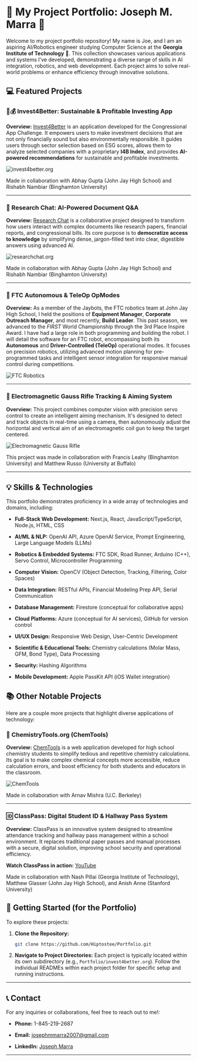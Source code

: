 # 🌟 My Project Portfolio: Joseph M. Marra 🚀

Welcome to my project portfolio repository! My name is Joe, and I am an aspiring AI/Robotics engineer studying Computer Science at the **Georgia Institute of Technology** 🐝. This collection showcases various applications and systems I've developed, demonstrating a diverse range of skills in AI integration, robotics, and web development. Each project aims to solve real-world problems or enhance efficiency through innovative solutions.

## 💻 Featured Projects

### 🌱💰 Invest4Better: Sustainable & Profitable Investing App

**Overview:** [Invest4Better](https://invest4better.org/) is an application developed for the Congressional App Challenge. It empowers users to make investment decisions that are not only financially sound but also environmentally responsible. It guides users through sector selection based on ESG scores, allows them to analyze selected companies with a proprietary **I4B Index**, and provides **AI-powered recommendations** for sustainable and profitable investments.

![invest4better.org](/images/invest4better.png)

Made in collaboration with Abhay Gupta (John Jay High School) and Rishabh Nambiar (Binghamton University)

---

### 💬 Research Chat: AI-Powered Document Q&A

**Overview:** [Research Chat](https://researchchat.org/) is a collaborative project designed to transform how users interact with complex documents like research papers, financial reports, and congressional bills. Its core purpose is to **democratize access to knowledge** by simplifying dense, jargon-filled text into clear, digestible answers using advanced AI.

![researchchat.org](/images/researchchat.png)

Made in collaboration with Abhay Gupta (John Jay High School) and Rishabh Nambiar (Binghamton University)

---

### 🤖 FTC Autonomous & TeleOp OpModes

**Overview:** As a member of the Jaybots, the FTC robotics team at John Jay High School, I held the positions of **Equipment Manager**, **Corporate Outreach Manager**, and most recently, **Build Leader**. This past season, we advanced to the _FIRST_ World Championship through the 3rd Place Inspire Award. I have had a large role in both programming and building the robot. I will detail the software for an FTC robot, encompassing both its **Autonomous** and **Driver-Controlled (TeleOp)** operational modes. It focuses on precision robotics, utilizing advanced motion planning for pre-programmed tasks and intelligent sensor integration for responsive manual control during competitions.

![FTC Robotics](/images/jaybots.png)

---

### 🔫 Electromagnetic Gauss Rifle Tracking & Aiming System

**Overview:** This project combines computer vision with precision servo control to create an intelligent aiming mechanism. It's designed to detect and track objects in real-time using a camera, then autonomously adjust the horizontal and vertical aim of an electromagnetic coil gun to keep the target centered.

![Electromagnetic Gauss Rifle](/images/gaussrifle.png)

This project was made in collaboration with Francis Leahy (Binghamton University) and Matthew Russo (University at Buffalo)

---

## 💡 Skills & Technologies

This portfolio demonstrates proficiency in a wide array of technologies and domains, including:

- **Full-Stack Web Development:** Next.js, React, JavaScript/TypeScript, Node.js, HTML, CSS

- **AI/ML & NLP:** OpenAI API, Azure OpenAI Service, Prompt Engineering, Large Language Models (LLMs)

- **Robotics & Embedded Systems:** FTC SDK, Road Runner, Arduino (C++), Servo Control, Microcontroller Programming

- **Computer Vision:** OpenCV (Object Detection, Tracking, Filtering, Color Spaces)

- **Data Integration:** RESTful APIs, Financial Modeling Prep API, Serial Communication

- **Database Management:** Firestore (conceptual for collaborative apps)

- **Cloud Platforms:** Azure (conceptual for AI services), GitHub for version control

- **UI/UX Design:** Responsive Web Design, User-Centric Development

- **Scientific & Educational Tools:** Chemistry calculations (Molar Mass, GFM, Bond Type), Data Processing

- **Security:** Hashing Algorithms

- **Mobile Development:** Apple PassKit API (iOS Wallet integration)

## 📚 Other Notable Projects

Here are a couple more projects that highlight diverse applications of technology:

### 🧪 ChemistryTools.org (ChemTools)

**Overview:** [ChemTools](https://chemistrytools.org/) is a web application developed for high school chemistry students to simplify tedious and repetitive chemistry calculations. Its goal is to make complex chemical concepts more accessible, reduce calculation errors, and boost efficiency for both students and educators in the classroom.

![ChemTools](/images/chemtools.png)

Made in collaboration with Arnav Mishra (U.C. Berkeley)

---

### 🆔 ClassPass: Digital Student ID & Hallway Pass System

**Overview:** ClassPass is an innovative system designed to streamline attendance tracking and hallway pass management within a school environment. It replaces traditional paper passes and manual processes with a secure, digital solution, improving school security and operational efficiency.

**Watch ClassPass in action:** [YouTube](https://www.youtube.com/watch?v=s2mmniL59G4)

Made in collaboration with Nash Pillai (Georgia Institute of Technology), Matthew Glasser (John Jay High School), and Anish Anne (Stanford University)

## 🚀 Getting Started (for the Portfolio)

To explore these projects:

1.  **Clone the Repository:**

    ```bash
    git clone https://github.com/Hiptostee/Portfolio.git
    ```

2.  **Navigate to Project Directories:**
    Each project is typically located within its own subdirectory (e.g., `Portfolio/invest4better.org`). Follow the individual READMEs within each project folder for specific setup and running instructions.

---

## 📞 Contact

For any inquiries or collaborations, feel free to reach out to me!:

- **Phone:** 1-845-219-2687

- **Email:** josephmmarra2007@gmail.com

- **LinkedIn:** [Joseph Marra](linkedin.com/in/joseph-marra-245185273/)

---
